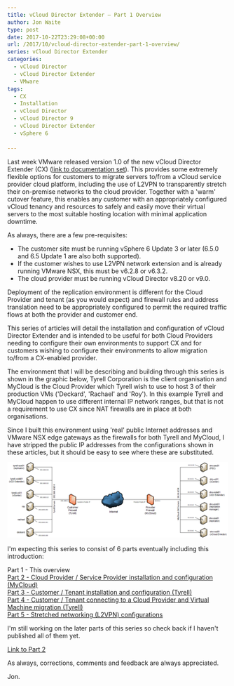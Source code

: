 ```yaml
---
title: vCloud Director Extender – Part 1 Overview
author: Jon Waite
type: post
date: 2017-10-22T23:29:08+00:00
url: /2017/10/vcloud-director-extender-part-1-overview/
series: vCloud Director Extender
categories:
  - vCloud Director
  - vCloud Director Extender
  - VMware
tags:
  - CX
  - Installation
  - vCloud Director
  - vCloud Director 9
  - vCloud Director Extender
  - vSphere 6

---
```

Last week VMware released version 1.0 of the new vCloud Director Extender (CX) ([link to documentation set][1]). This provides some extremely flexible options for customers to migrate servers to/from a vCloud service provider cloud platform, including the use of L2VPN to transparently stretch their on-premise networks to the cloud provider. Together with a 'warm' cutover feature, this enables any customer with an appropriately configured vCloud tenancy and resources to safely and easily move their virtual servers to the most suitable hosting location with minimal application downtime.

As always, there are a few pre-requisites:

- The customer site must be running vSphere 6 Update 3 or later (6.5.0 and 6.5 Update 1 are also both supported).  
- If the customer wishes to use L2VPN network extension and is already running VMware NSX, this must be v6.2.8 or v6.3.2.  
- The cloud provider must be running vCloud Director v8.20 or v9.0.

Deployment of the replication environment is different for the Cloud Provider and tenant (as you would expect) and firewall rules and address translation need to be appropriately configured to permit the required traffic flows at both the provider and customer end.

This series of articles will detail the installation and configuration of vCloud Director Extender and is intended to be useful for both Cloud Providers needing to configure their own environments to support CX and for customers wishing to configure their environments to allow migration to/from a CX-enabled provider.

The environment that I will be describing and building through this series is shown in the graphic below, Tyrell Corporation is the client organisation and MyCloud is the Cloud Provider which Tyrell wish to use to host 3 of their production VMs ('Deckard', 'Rachael' and 'Roy'). In this example Tyrell and MyCloud happen to use different internal IP network ranges, but that is not a requirement to use CX since NAT firewalls are in place at both organisations.

Since I built this environment using 'real' public Internet addresses and VMware NSX edge gateways as the firewalls for both Tyrell and MyCloud, I have stripped the public IP addresses from the configurations shown in these articles, but it should be easy to see where these are substituted.

![](CX-Overview.png)

I'm expecting this series to consist of 6 parts eventually including this introduction:

Part 1 - This overview  
[Part 2 - Cloud Provider / Service Provider installation and configuration (MyCloud)][2]  
[Part 3 - Customer / Tenant installation and configuration (Tyrell)][3]  
[Part 4 - Customer / Tenant connecting to a Cloud Provider and Virtual Machine migration (Tyrell)][4]  
[Part 5 - Stretched networking (L2VPN) configurations][5]  

I'm still working on the later parts of this series so check back if I haven't published all of them yet.

[Link to Part 2][2]

As always, corrections, comments and feedback are always appreciated.

Jon.

 [1]: https://docs.vmware.com/en/vCloud-Director-Extender/index.html
 [2]: /2017/10/vcloud-director-extender-part-2-cloud-provider-setup/
 [3]: /2017/10/vcloud-director-extender-part-3-tenant-setup/
 [4]: /2017/10/vcloud-director-extender-part-4-connect-to-provider-vm-migration/
 [5]: /2017/11/vcloud-director-extender-part-5-stretch-networking-l2vpn/
